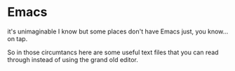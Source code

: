 # Emacs

it's unimaginable I know but some places don't have Emacs just, you know... on tap.

So in those circumtancs here are some useful text files that you can
read through instead of using the grand old editor.

